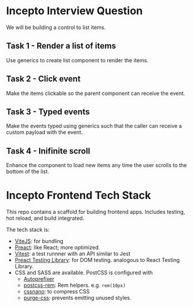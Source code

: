 # Incepto Interview Question

We will be building a control to list items.

## Task 1 - Render a list of items

Use generics to create list component to render the items.

## Task 2 - Click event

Make the items clickable so the parent component can receive the event.

## Task 3 - Typed events

Make the events typed using generics such that the caller can receive a custom payload with the event.

## Task 4 - Inifinite scroll

Enhance the component to load new items any time the user scrolls to the bottom of the list.

# Incepto Frontend Tech Stack

This repo contains a scaffold for building frontend apps. Includes testing, hot reload, and build integrated.

The tech stack is:

- [ViteJS](https://vitejs.dev/): for bundling
- [Preact](): like React; more optimized.
- [Vitest](https://vitest.dev/): a test runnner with an API similar to Jest
- [Preact Testing Library](https://preactjs.com/guide/v10/preact-testing-library/): for DOM testing. analogous to React Testing Library.
- CSS and SASS are available. PostCSS is configured with
  - [Autoprefixer](https://github.com/postcss/autoprefixer#readme)
  - [postcss-rem](https://github.com/pierreburel/postcss-rem): Rem helpers. e.g. `rem(10px)`
  - [cssnano](https://cssnano.co/): to compress CSS
  - [purge-css](https://purgecss.com/): prevents emitting unused styles.
